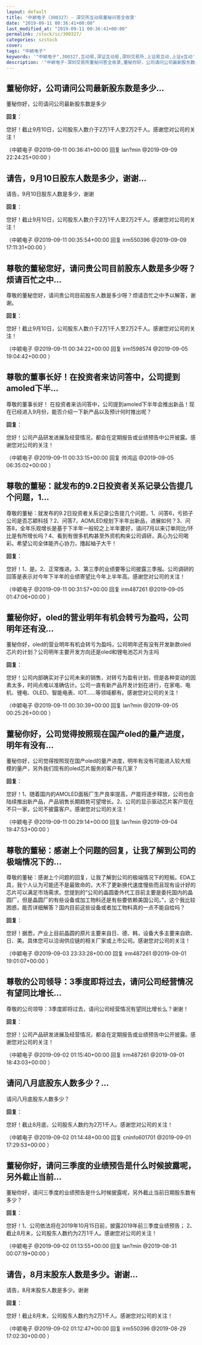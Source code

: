 ```yaml
---
layout: default
title: '中颖电子（300327）- 深交所互动易董秘问答全收录'
date: "2019-09-11 00:36:41+00:00"
last_modified_at: "2019-09-11 00:36:41+00:00"
permalink: /stock/sz/300327/
categories: szstock
cover: 
tags: "中颖电子"
keywords: '"中颖电子",300327,互动易,深证互动易,深圳交易所,上证易互动,上证e互动'
description: '"中颖电子-深圳交易所董秘问答全收录,董秘你好，公司请问公司最新股东数是多少"'
---
```


## 董秘你好，公司请问公司最新股东数是多少...

董秘你好，公司请问公司最新股东数是多少

**回复**：

您好！截止9月10日，公司股东人数介于2万1千人至2万2千人。感谢您对公司的关注！ 

（中颖电子  @2019-09-11 00:36:41+00:00 回复 lan?min  @2019-09-09 22:24:25+00:00 ）

## 请告，9月10日股东人数是多少，谢谢...

请告，9月10日股东人数是多少，谢谢

**回复**：

您好！截止9月10日，公司股东人数介于2万1千人至2万2千人。感谢您对公司的关注！ 

（中颖电子  @2019-09-11 00:35:54+00:00 回复 irm550396  @2019-09-09 17:11:31+00:00 ）

## 尊敬的董秘您好，请问贵公司目前股东人数是多少呀？烦请百忙之中...

尊敬的董秘您好，请问贵公司目前股东人数是多少呀？烦请百忙之中予以解答，谢谢。

**回复**：

您好！截止9月10日，公司股东人数介于2万1千人至2万2千人。感谢您对公司的关注！ 

（中颖电子  @2019-09-11 00:34:22+00:00 回复 irm1598574  @2019-09-05 19:04:42+00:00 ）

## 尊敬的董事长好！在投资者来访问答中，公司提到amoled下半...

尊敬的董事长好！
在投资者来访问答中，公司提到amoled下半年会推出新品！现在已经进入9月份，能否介绍一下新产品以及预计何时推出呢？

**回复**：

您好！公司产品研发进展及经营情况，都会在定期报告或业绩预告中公开披露。感谢您对公司的关注！ 

（中颖电子  @2019-09-11 00:33:15+00:00 回复 帅鸿运  @2019-09-05 06:35:02+00:00 ）

## 尊敬的董秘：就发布的9.2日投资者关系记录公告提几个问题，1...

尊敬的董秘：就发布的9.2日投资者关系记录公告提几个问题，1、问答6，亏损子公司是否芯颖科技？2、问答7，AOMLED规划下半年出新品，进展如何？3、问答8，全年乐观增长是基于下半年一般较之上半年要好，请问7月以来订单同比/环比是有所增长吗？4、看到有很多机构甚至外资机构来公司调研，真心为公司喝彩。希望公司全体能齐心协力，撸起袖子大干！

**回复**：

您好！1、是。2、正常推进。3、第三季的业绩要等公司披露三季报。公司调研的回答是表示对今年下半年的业绩寄望比今年上半年高。感谢您对公司的关注！ 

（中颖电子  @2019-09-11 00:31:57+00:00 回复 irm487261  @2019-09-05 01:47:06+00:00 ）

## 董秘你好，oled的营业明年有机会转亏为盈吗，公司明年还有没...

董秘你好，oled的营业明年有机会转亏为盈吗，公司明年还有没有开发新款oled芯片的计划？公司明年主要开发方向还是oled和锂电池芯片为主吗

**回复**：

您好！公司内部确实对子公司未来的销售，对转亏为盈有计划，但是各种变动的因素太多，时间点难以准确估计。公司一直有新产品开发计划在进行，在家电、电机、锂电、OLED、智能电表、IOT……等领域都有。感谢您对公司的关注！ 

（中颖电子  @2019-09-11 00:30:39+00:00 回复 lan?min  @2019-09-05 00:25:26+00:00 ）

## 董秘你好，公司觉得按照现在国产oled的量产进度，明年有没有...

董秘你好，公司觉得按照现在国产oled的量产进度，明年有没有可能进入较大规模的量产，另外我们现有的oled芯片服务的客户有几家？

**回复**：

您好！1、随着国内的AMOLED面板厂生产良率提高，产能将逐步释放，公司也会陆续推出新产品，产品销售长期趋势可望增长。2、公司的显示驱动芯片客户现在不只一家，公司不披露客户。感谢您对公司的关注！ 

（中颖电子  @2019-09-11 00:29:14+00:00 回复 lan?min  @2019-09-04 19:47:53+00:00 ）

## 尊敬的董秘：感谢上个问题的回复，让我了解到公司的极端情况下的...

尊敬的董秘：感谢上个问题的回复，让我了解到公司的极端情况下的短板。EDA工具，我个人认为可能还不是最致命的，大不了更新换代速度慢些而且现有设计好的芯片可以满足市场需求。您提到的“公司的晶圆委外代工目前主要是委托国内的晶圆厂，但是晶圆厂的有些设备或加工物料还是有些要依赖美国公司。”，这个我比较困惑，能否详细解答？国内目前这些设备或者加工物料真的一点不能自给吗？

**回复**：

您好！据悉，产业上目前晶圆的原片主要来自日、德、韩，设备大多主要来自欧、日、美。具体您可以洽询供应链的相关厂家或上市公司。感谢您对公司的关注！ 

（中颖电子  @2019-09-03 23:33:28+00:00 回复 irm487261  @2019-09-01 19:01:07+00:00 ）

## 尊敬的公司领导：3季度即将过去，请问公司经营情况有望同比增长...

尊敬的公司领导：3季度即将过去，请问公司经营情况有望同比增长么？谢谢！

**回复**：

您好！公司产品研发进展及经营情况，都会在定期报告或业绩预告中公开披露。感谢您对公司的关注！ 

（中颖电子  @2019-09-02 01:15:40+00:00 回复 irm487261  @2019-09-01 18:43:03+00:00 ）

## 请问八月底股东人数多少？...

请问八月底股东人数多少？

**回复**：

您好！截止8月底，公司股东人数约为2万1千人。感谢您对公司的关注！ 

（中颖电子  @2019-09-02 01:14:48+00:00 回复 cninfo601701  @2019-09-01 17:29:53+00:00 ）

## 董秘你好，请问三季度的业绩预告是什么时候披露呢，另外截止当前...

董秘你好，请问三季度的业绩预告是什么时候披露呢，另外截止当前日期股东数有多少？

**回复**：

您好！1、公司依法将在2019年10月15日前，披露2019年前三季度业绩预告； 2、截止8月末，公司股东人数约为2万1千人。感谢您对公司的关注！ 

（中颖电子  @2019-09-02 01:13:55+00:00 回复 lan?min  @2019-08-31 00:07:19+00:00 ）

## 请告，8月末股东人数是多少。谢谢...

请告，8月末股东人数是多少。谢谢

**回复**：

您好！截止8月末，公司股东人数约为2万1千人。感谢您对公司的关注！ 

（中颖电子  @2019-09-02 01:12:47+00:00 回复 irm550396  @2019-08-29 17:02:30+00:00 ）

